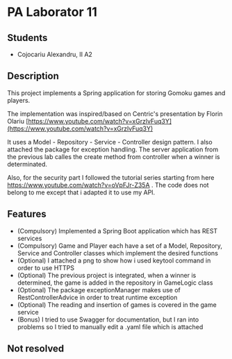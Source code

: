
# PA Laborator 11

## Students

  - Cojocariu Alexandru, II A2

## Description

This project implements a Spring application for storing Gomoku games and players.

The implementation was inspired/based on Centric's presentation by Florin Olariu [https://www.youtube.com/watch?v=xGrzlvFuq3Y](https://www.youtube.com/watch?v=xGrzlvFuq3Y)

It uses a Model - Repository - Service - Controller design pattern. I also attached the package for exception handling. The server application from the previous lab calles the create method from controller when a winner is determinated.

Also, for the security part I followed the tutorial series starting from here https://www.youtube.com/watch?v=oVpFJr-Z35A . The code does not belong to me except that i adapted it to use my API. 

## Features

  - (Compulsory) Implemented a Spring Boot application which has REST services
  - (Compulsory) Game and Player each have a set of a Model, Repository, Service and Controller classes which implement the desired functions
  - (Optional) I attached a png to show how i used keytool command in order to use HTTPS
  - (Optional) The previous project is integrated, when a winner is determined, the game is added in the repository in GameLogic class
  - (Optional) The package exceptionManager makes use of RestControllerAdvice in order to treat runtime exception
  - (Optional) The reading and insertion of games is covered in the game service
  - (Bonus) I tried to use Swagger for documentation, but I ran into problems so I tried to manually edit a .yaml file which is attached
  
## Not resolved

  
